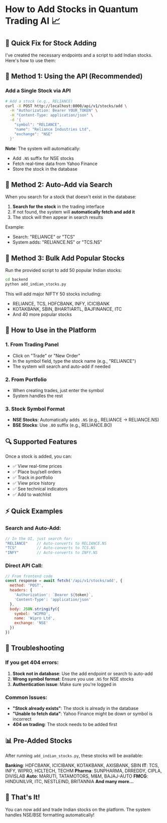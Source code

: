 # How to Add Stocks in Quantum Trading AI 📈

## 🔧 Quick Fix for Stock Adding

I've created the necessary endpoints and a script to add Indian stocks. Here's how to use them:

## 📌 Method 1: Using the API (Recommended)

### Add a Single Stock via API

```bash
# Add a stock (e.g., RELIANCE)
curl -X POST http://localhost:8000/api/v1/stocks/add \
  -H "Authorization: Bearer YOUR_TOKEN" \
  -H "Content-Type: application/json" \
  -d '{
    "symbol": "RELIANCE",
    "name": "Reliance Industries Ltd",
    "exchange": "NSE"
  }'
```

**Note**: The system will automatically:
- Add `.NS` suffix for NSE stocks
- Fetch real-time data from Yahoo Finance
- Store the stock in the database

## 📌 Method 2: Auto-Add via Search

When you search for a stock that doesn't exist in the database:

1. **Search for the stock** in the trading interface
2. If not found, the system will **automatically fetch and add it**
3. The stock will then appear in search results

Example:
- Search: "RELIANCE" or "TCS"
- System adds: "RELIANCE.NS" or "TCS.NS"

## 📌 Method 3: Bulk Add Popular Stocks

Run the provided script to add 50 popular Indian stocks:

```bash
cd backend
python add_indian_stocks.py
```

This will add major NIFTY 50 stocks including:
- RELIANCE, TCS, HDFCBANK, INFY, ICICIBANK
- KOTAKBANK, SBIN, BHARTIARTL, BAJFINANCE, ITC
- And 40 more popular stocks

## 🎯 How to Use in the Platform

### 1. **From Trading Panel**
- Click on "Trade" or "New Order"
- In the symbol field, type the stock name (e.g., "RELIANCE")
- The system will search and auto-add if needed

### 2. **From Portfolio**
- When creating trades, just enter the symbol
- System handles the rest

### 3. **Stock Symbol Format**
- **NSE Stocks**: Automatically adds `.NS` (e.g., RELIANCE → RELIANCE.NS)
- **BSE Stocks**: Use `.BO` suffix (e.g., RELIANCE.BO)

## 🔍 Supported Features

Once a stock is added, you can:
- ✅ View real-time prices
- ✅ Place buy/sell orders
- ✅ Track in portfolio
- ✅ View price history
- ✅ See technical indicators
- ✅ Add to watchlist

## ⚡ Quick Examples

### Search and Auto-Add:
```javascript
// In the UI, just search for:
"RELIANCE"    // Auto-converts to RELIANCE.NS
"TCS"         // Auto-converts to TCS.NS
"INFY"        // Auto-converts to INFY.NS
```

### Direct API Call:
```javascript
// From frontend code
const response = await fetch('/api/v1/stocks/add', {
  method: 'POST',
  headers: {
    'Authorization': `Bearer ${token}`,
    'Content-Type': 'application/json'
  },
  body: JSON.stringify({
    symbol: 'WIPRO',
    name: 'Wipro Ltd',
    exchange: 'NSE'
  })
})
```

## 🚨 Troubleshooting

### If you get 404 errors:
1. **Stock not in database**: Use the add endpoint or search to auto-add
2. **Wrong symbol format**: Ensure you use `.NS` for NSE stocks
3. **Authentication issue**: Make sure you're logged in

### Common Issues:
- **"Stock already exists"**: The stock is already in the database
- **"Unable to fetch data"**: Yahoo Finance might be down or symbol is incorrect
- **404 on trading**: The stock needs to be added first

## 📊 Pre-Added Stocks

After running `add_indian_stocks.py`, these stocks will be available:

**Banking**: HDFCBANK, ICICIBANK, KOTAKBANK, AXISBANK, SBIN
**IT**: TCS, INFY, WIPRO, HCLTECH, TECHM
**Pharma**: SUNPHARMA, DRREDDY, CIPLA, DIVISLAB
**Auto**: MARUTI, TATAMOTORS, M&M, BAJAJ-AUTO
**FMCG**: HINDUNILVR, ITC, NESTLEIND, BRITANNIA
**And many more...**

## 🎉 That's It!

You can now add and trade Indian stocks on the platform. The system handles NSE/BSE formatting automatically!
